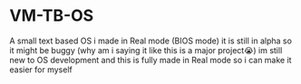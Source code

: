 # VM-TB-OS
A small text based OS i made in Real mode (BIOS mode) 
it is still in alpha so it might be buggy (why am i saying it like this is a major project😭) 
im still new to OS development and this is fully made in Real mode so i can make it easier for myself
